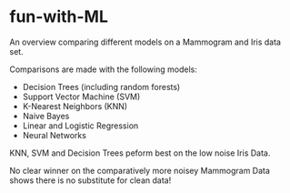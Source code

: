 # fun-with-ML
An overview comparing different models on a Mammogram and Iris data set.

Comparisons are made with the following models:
- Decision Trees (including random forests)
- Support Vector Machine (SVM)
- K-Nearest Neighbors (KNN)
- Naive Bayes
- Linear and Logistic Regression
- Neural Networks

KNN, SVM and Decision Trees peform best on the low noise Iris Data. 

No clear winner on the comparatively more noisey Mammogram Data shows there is no substitute for clean data!
